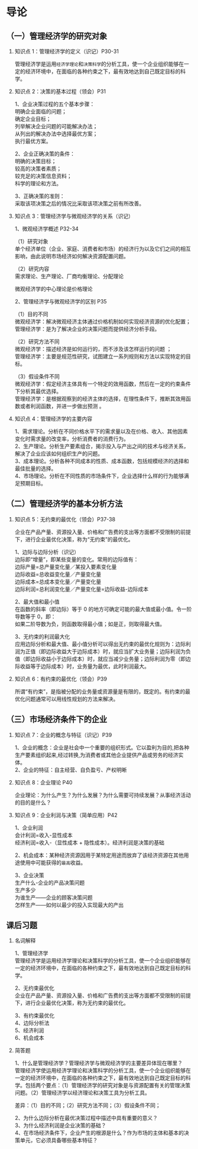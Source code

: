 # 导论

## （一）管理经济学的研究对象

1.  知识点 1：管理经济学的定义（识记）P30-31

    管理经济学是运用`经济学理论`和`决策科学`的分析工具，使一个企业组织能够在一定的经济环境中，在面临的各种约束之下，最有效地达到自己既定目标的科学。

2.  知识点 2：决策的基本过程（领会）P31

    1、企业决策过程的五个基本步骤：  
     明确企业面临的问题；  
     确定企业目标；  
     列举解决企业问题的可能解决办法；  
     从列出的解决办法中选择最优方案；  
     执行最优方案。

    2、企业正确决策的条件：  
     明确的决策目标；  
     较高的决策者素质；  
     较充足的决策信息资料；  
     科学的理论和方法。

    3、正确决策的准则：  
     采取该项决策之后的情况比采取该项决策之前有所改善。

3.  知识点 3：管理经济学与微观经济学的关系（识记）

    1、微观经济学概述 P32-34

    （1）研究对象  
     单个经济单位（企业、家庭、消费者和市场）的经济行为以及它们之间的相互影响，由此说明市场经济如何解决资源配置问题。

    （2）研究内容  
     需求理论、生产理论、厂商均衡理论、分配理论

    微观经济学的中心理论是价格理论

    2、管理经济学与微观经济学的区别 P35

    （1）目的不同  
    微观经济学：解决微观经济主体通过价格机制如何实现经济资源的优化配置；  
    管理经济学：是为了解决企业的决策问题而提供经济分析手段。

    （2）研究方法不同  
    微观经济学：描述经济是如何运行的，而不涉及该怎样运行的问题 ；  
    管理经济学：主要是规范性研究，试图建立一系列规则和方法以实现特定的目标。

    （3）假设条件不同  
    微观经济学：假定经济主体具有一个特定的效用函数，然后在一定的约束条件下分析其最优选择。  
    管理经济学：是根据观察到的经济主体的选择，在理性条件下，推断其效用函数或者利润函数，并进一步做出预测 。

4.  知识点 4：管理经济学的主要内容

    1、需求理论。分析在不同价格水平下的需求量以及在价格、收入、其他因素变化时需求量的改变率，分析消费者的消费行为。  
    2、生产理论。分析生产要素组合，揭示投入与产出之间的技术与经济关系，解决了企业应该如何组织生产的问题。  
    3、成本理论。分析各种不同成本的性质、成本函数，包括规模经济的选择和最佳批量的选择。  
    4、市场理论。分析在不同性质的市场条件下，企业选择什么样的行为能够满足预期目标。

## （二）管理经济学的基本分析方法

1. 知识点 5：无约束的最优化（领会）P37-38

   企业在产品产量、资源投入量、价格和广告费的支出等方面都不受限制的前提下，进行企业最优化决策，称为“无约束”的最优化。

   1、边际与边际分析（识记）  
    边际即“增量”，即某些变量的变化。常用的边际值有：  
    边际产量=总产量变化量／某投入要素变化量  
    边际收益=总收益变化量／产量变化量  
    边际成本=总成本变化量／产量变化量  
    边际利润=总利润变化量／产量变化量=边际收益-边际成本

   2、最大值和最小值  
    在函数的斜率（即边际）等于 0 的地方可确定可能的最大值或最小值。令一阶导数等于 0，即：  
    如果二阶导数为负，则函数取得最小值；如是正，则取得最大值。

   3、无约束的利润最大化  
    应用边际分析和最大值、最小值分析可以得出无约束的最优化规则为：边际利润为正值（即边际收益大于边际成本）时，就应当扩大业务量；边际利润为负值（即边际收益小于边际成本）时，就应当减少业务量；边际利润为零（即边际收益等于边际成本）时，业务量为最优，此时利润最大。

2. 知识点 6：有约束的最优化（领会）P39

   所谓“有约束”，是指被分配的业务量或资源量是有限的，既定的。有约束的最优化问题通常可以用线性规划的方法来解决。

## （三）市场经济条件下的企业

1. 知识点 7：企业的概念与特征（识记）P39

   1、企业的概念：企业是社会中一个重要的组织形式。它以盈利为目的,把各种生产要素组织起来,经过转换,为消费者或其他企业提供产品或劳务的经济实体。  
   2、企业的特征：自主经营、自负盈亏、产权明晰

2. 知识点 8：企业理论 P40

   企业理论：为什么产生？为什么发展？为什么需要可持续发展？从事经济活动的目的是什么？

3. 知识点 9：企业利润与决策（简单应用）P42

   1、企业利润  
    会计利润=收入-显性成本  
    经济利润=收入-（显性成本 + 隐性成本）。经济利润是决策的基础

   2、机会成本：某种经济资源因用于某特定用途而放弃了该经济资源在其他用途使用中可能获得的`最高`收益。

   3、企业决策  
    生产什么-企业的产品决策问题  
    生产多少  
    为谁生产——企业的顾客决策问题  
    怎样生产——如何以最少的投入实现最大的产出

## 课后习题

1. 名词解释

   1、管理经济学  
      管理经济学是运用经济学理论和决策科学的分析工具，使一个企业组织能够在一定的经济环境中，在面临的各种约束之下，最有效地达到自己既定目标的科学。  

   2、无约束最优化  
      企业在产品产量、资源投入量、价格和广告费的支出等方面都不受限制的前提下，进行企业最优化决策，称为无约束的最优化。

   3、有约束最优化  
   4、边际分析法  
   5、经济利润  
   6、机会成本

2. 简答题

   1、什么是管理经济学？管理经济学与微观经济学的主要差异体现在哪里？  
      管理经济学使运用经济学理论和决策科学的分析工具，使一个企业组织能够在一定的经济环境中，在面临的各种约束之下，最有效地达到自己既定目标的科学。包括两个要点：（1）管理经济学的研究对象是与资源配置有关的管理决策问题。（2）管理经济学以经济理论和决策工具为分析工具。  

      差异：（1）目的不同；（2）研究方法不同；（3）假设条件不同；
   
   2、为什么边际分析在最优决策过程中描述中具有重要的意义？  
   3、为什么经济利润是企业决策的基础？  
   4、在市场经济条件下，企业产生的根源是什么？作为市场的主体和基本的决策单元，它必须具备哪些基本特征？
